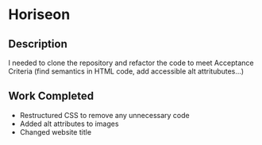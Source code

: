 # Horiseon

## Description

I needed to clone the repository and refactor the code to meet Acceptance Criteria (find semantics in HTML code, add accessible alt attritubutes...)

## Work Completed

* Restructured CSS to remove any unnecessary code
* Added alt attributes to images
* Changed website title